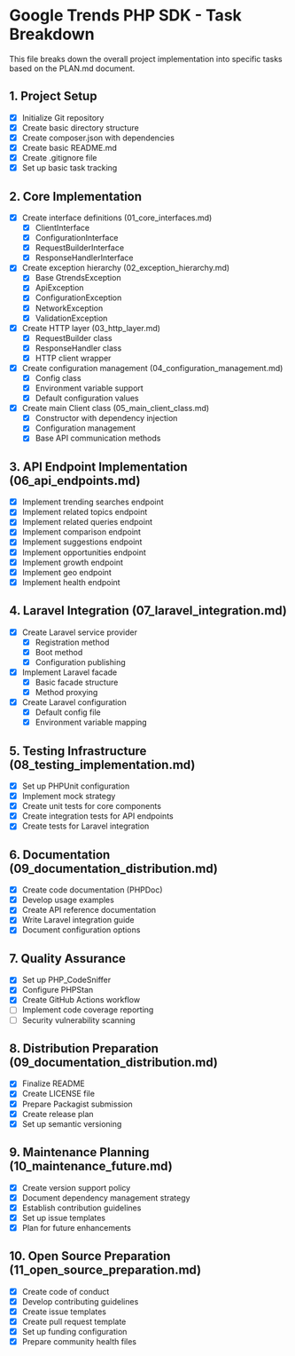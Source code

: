 # Google Trends PHP SDK - Task Breakdown

This file breaks down the overall project implementation into specific tasks based on the PLAN.md document.

## 1. Project Setup

- [x] Initialize Git repository
- [x] Create basic directory structure
- [x] Create composer.json with dependencies
- [x] Create basic README.md
- [x] Create .gitignore file
- [x] Set up basic task tracking

## 2. Core Implementation

- [x] Create interface definitions (01_core_interfaces.md)
  - [x] ClientInterface
  - [x] ConfigurationInterface
  - [x] RequestBuilderInterface
  - [x] ResponseHandlerInterface

- [x] Create exception hierarchy (02_exception_hierarchy.md)
  - [x] Base GtrendsException
  - [x] ApiException
  - [x] ConfigurationException
  - [x] NetworkException
  - [x] ValidationException

- [x] Create HTTP layer (03_http_layer.md)
  - [x] RequestBuilder class
  - [x] ResponseHandler class
  - [x] HTTP client wrapper

- [x] Create configuration management (04_configuration_management.md)
  - [x] Config class
  - [x] Environment variable support
  - [x] Default configuration values

- [x] Create main Client class (05_main_client_class.md)
  - [x] Constructor with dependency injection
  - [x] Configuration management
  - [x] Base API communication methods

## 3. API Endpoint Implementation (06_api_endpoints.md)

- [x] Implement trending searches endpoint
- [x] Implement related topics endpoint
- [x] Implement related queries endpoint
- [x] Implement comparison endpoint
- [x] Implement suggestions endpoint
- [x] Implement opportunities endpoint
- [x] Implement growth endpoint
- [x] Implement geo endpoint
- [x] Implement health endpoint

## 4. Laravel Integration (07_laravel_integration.md)

- [x] Create Laravel service provider
  - [x] Registration method
  - [x] Boot method
  - [x] Configuration publishing

- [x] Implement Laravel facade
  - [x] Basic facade structure
  - [x] Method proxying

- [x] Create Laravel configuration
  - [x] Default config file
  - [x] Environment variable mapping

## 5. Testing Infrastructure (08_testing_implementation.md)

- [x] Set up PHPUnit configuration
- [x] Implement mock strategy
- [x] Create unit tests for core components
- [x] Create integration tests for API endpoints
- [x] Create tests for Laravel integration

## 6. Documentation (09_documentation_distribution.md)

- [x] Create code documentation (PHPDoc)
- [x] Develop usage examples
- [x] Create API reference documentation
- [x] Write Laravel integration guide
- [x] Document configuration options

## 7. Quality Assurance

- [x] Set up PHP_CodeSniffer
- [x] Configure PHPStan
- [x] Create GitHub Actions workflow
- [ ] Implement code coverage reporting
- [ ] Security vulnerability scanning

## 8. Distribution Preparation (09_documentation_distribution.md)

- [x] Finalize README
- [x] Create LICENSE file
- [x] Prepare Packagist submission
- [x] Create release plan
- [x] Set up semantic versioning

## 9. Maintenance Planning (10_maintenance_future.md)

- [x] Create version support policy
- [x] Document dependency management strategy
- [x] Establish contribution guidelines
- [x] Set up issue templates
- [x] Plan for future enhancements

## 10. Open Source Preparation (11_open_source_preparation.md)

- [x] Create code of conduct
- [x] Develop contributing guidelines
- [x] Create issue templates
- [x] Create pull request template
- [x] Set up funding configuration
- [x] Prepare community health files 